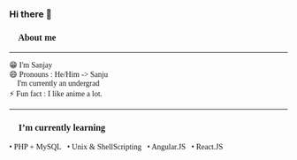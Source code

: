 ### Hi there 👋 
<span style="font-family: Consolas;">
<h3>🚀 About me</h3>
<hr>
<p>😁 I'm Sanjay <br/>
😄 Pronouns : He/Him -> Sanju<br/>
🏫 I'm currently an undergrad<br/>
⚡ Fun fact : I like anime a lot.<br/></p>
<hr>
<h3>🌱 I’m currently learning</h3>
<p> • PHP + MySQL&nbsp;&nbsp; • Unix & ShellScripting&nbsp;&nbsp; • Angular.JS&nbsp;&nbsp; • React.JS</p>
</span>
<!--
**Sanju2op/Sanju2op** is a ✨ _special_ ✨ repository because its `README.md` (this file) appears on your GitHub profile.

Here are some ideas to get you started:

- 🔭 I’m currently working on ...
- 🌱 I’m currently learning ...
- 👯 I’m looking to collaborate on ...
- 🤔 I’m looking for help with ...
- 💬 Ask me about ...
- 📫 How to reach me: ...
- 😄 Pronouns: ...
- ⚡ Fun fact: ...
-->

